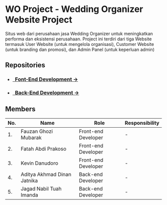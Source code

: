 # WO Project - Wedding Organizer Website Project
Situs web dari perusahaan jasa Wedding Organizer untuk meningkatkan performa dan eksistensi perusahaan. Project ini terdiri dari tiga Website termasuk User Website (untuk mengelola organisasi), Customer Website (untuk branding dan promosi), dan Admin Panel (untuk keperluan admin) 

## Repositories

- ### [&nbsp;&nbsp;Font-End Development &rarr;]()
- ### [&nbsp;&nbsp;Back-End Development &rarr;]()

## Members
|No.| Name        |Role           | Responsibility |
|---| ------------- |-------------| -----|
|1.| Fauzan Ghozi Mubarak | Front-end Developer| -
|2.| Fatah Abdi Prakoso | Front-end Developer |  -
|3.|  Kevin Danudoro | Front-end Developer  |  -
|4.| Aditya Akhmad Dinan Jatnika  | Back-end Developer | -
|5.|  Jagad Nabil Tuah Imanda |  Back-end Developer  | -

